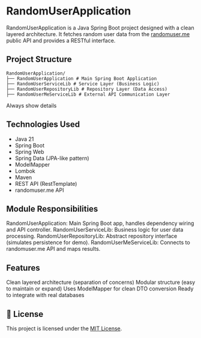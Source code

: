 # RandomUserApplication

RandomUserApplication is a Java Spring Boot project designed with a clean layered architecture. It fetches random user data from the [randomuser.me](https://randomuser.me/) public API and provides a RESTful interface.

##  Project Structure

```
RandomUserApplication/
├── RandomUserApplication # Main Spring Boot Application
├── RandomUserServiceLib # Service Layer (Business Logic)
├── RandomUserRepositoryLib # Repository Layer (Data Access)
├── RandomUserMeServiceLib # External API Communication Layer
```

Always show details


##  Technologies Used

- Java 21
- Spring Boot
- Spring Web
- Spring Data (JPA-like pattern)
- ModelMapper
- Lombok
- Maven
- REST API (RestTemplate)
- randomuser.me API

##  Module Responsibilities

RandomUserApplication: Main Spring Boot app, handles dependency wiring and API controller.
RandomUserServiceLib: Business logic for user data processing.
RandomUserRepositoryLib: Abstract repository interface (simulates persistence for demo).
RandomUserMeServiceLib: Connects to randomuser.me API and maps results.

##  Features

Clean layered architecture (separation of concerns)
Modular structure (easy to maintain or expand)
Uses ModelMapper for clean DTO conversion
Ready to integrate with real databases

##  📄 License

This project is licensed under the [MIT License](LICENSE).
